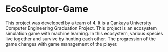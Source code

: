 # EcoSculptor-Game
This project was developed by a team of 4. It is a Çankaya University Computer Engineering Graduation Project. This project is an ecosystem simulation game with machine learning. In this ecosystem, various species live together and survive by hunting each other. The progression of the game changes with game management of the player.
